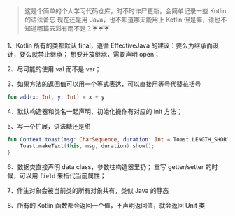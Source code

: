 
> 这是个简单的个人学习代码仓库，时不时诈尸更新，会简单记录一些 Kotlin 的语法备忘
> 现在还是用 Java，也不知道哪天能用上 Kotlin
> 但是嘛，谁也不知道哪篇云彩有雨不是？☔️☔️☔️


1、Kotlin 所有的类都默认 final，遵循 EffectiveJava 的建议：要么为继承而设计，要么就禁止继承；
想要开放继承，需要声明 open；

2、尽可能的使用 val 而不是 var；

3、如果方法的返回值可以用一个等式表达，可以直接用等号代替花括号
```kotlin
fun add(x: Int, y: Int) = x + y
```

4、默认构造器和类名一起声明，初始化操作有对应的 init 方法；

5、写一个扩展，语法糖还是甜
```kotlin
fun Context.toast(msg: CharSequence, duration: Int = Toast.LENGTH_SHORT){
    Toast.makeText(this, msg, duration).show();
}
```

6、数据类直接声明 data class，参数往构造器里扔；
重写 getter/setter 的时候，可以用 `field` 来指代当前属性；

7、伴生对象会被当前类的所有对象共有，类似 Java 的静态

8、所有的 Kotlin 函数都会返回一个值，不声明返回值，就会返回 Unit 类